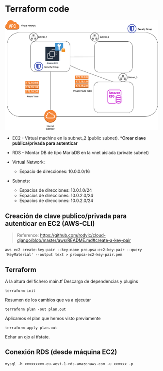 # Terraform code

![infra](../docs/practica_4.png)

* EC2 - Virtual machine en la subnet_2 (public subnet). ***Crear clave publica/privada para autenticar**
* RDS - Montar DB de tipo MariaDB en la vnet aislada (private subnet)

* Virtual Network:
  * Espacio de direcciones: 10.0.0.0/16
* Subnets:
  * Espacios de direcciones: 10.0.1.0/24
  * Espacios de direcciones: 10.0.2.0/24
  * Espacios de direcciones: 10.0.2.0/24

## Creación de clave publico/privada para autenticar en EC2 (AWS-CLI)
> Reference: https://github.com/rodvic/cloud-django/blob/master/aws/README.md#create-a-key-pair

```
aws ec2 create-key-pair --key-name proupsa-ec2-key-pair --query 'KeyMaterial' --output text > proupsa-ec2-key-pair.pem
```

## Terraform
A la altura del fichero main.tf
Descarga de dependencias y plugins
```
terraform init
```
Resumen de los cambios que va a ejecutar
```
terraform plan -out plan.out
```
Aplicamos el plan que hemos visto previamente
```
terraform apply plan.out
```
Echar un ojo al tfstate.

## Conexión RDS (desde máquina EC2)
```
mysql -h xxxxxxxxx.eu-west-1.rds.amazonaws.com -u xxxxxx -p
```

